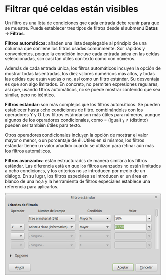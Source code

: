 
# Filtrar qué celdas están visibles

Un filtro es una lista de condiciones que cada entrada debe reunir para que se muestre. Puede establecer tres tipos de filtros desde el submenú **Datos ****→**** Filtros**.

**Filtros automáticos:** añaden una lista desplegable al principio de una columna que contiene los filtros usados comúnmente. Son rápidos y convenientes, porque la condición incluye cada entrada única en las celdas seleccionadas, son casi tan útiles con texto como con números.

Además de cada entrada única, los filtros automáticos incluyen la opción de mostrar todas las entradas, los diez valores numéricos más altos, y todas las celdas que están vacías o no, así como un filtro estándar. Su desventaja es que son algo limitados. En concreto, no permiten expresiones regulares, así que, usando filtros automáticos, no se puede mostrar contenido que sea similar, pero no idéntico.

**Filtros estándar:** son más complejos que los filtros automáticos. Se pueden establecer hasta ocho condiciones de filtro, combinándolas con los operadores Y y O. Los filtros estándar son más útiles para números, aunque algunos de los operadores condicionales, como = (igual) y ≠ (distinto) pueden ser también útiles para texto.

Otros operadores condicionales incluyen la opción de mostrar el valor mayor o menor, o un porcentaje de él. Útiles en sí mismos, los filtros estándar tienen un valor añadido cuando se utilizan para refinar aún más los filtros automáticos.

**Filtros avanzados:** están estructurados de manera similar a los filtros estándar. Las diferencia está en que los filtros avanzados no están limitados a ocho condiciones, y los criterios no se introducen por medio de un diálogo. En su lugar, los filtros especiales se introducen en un área en blanco de una hoja y la herramienta de filtros especiales establece una referencia para aplicarlos.

![](https://raw.githubusercontent.com/catedu/libreOffice-la-suite-ofimatica-libre/master/img/Filtro_estandar_314.png)
